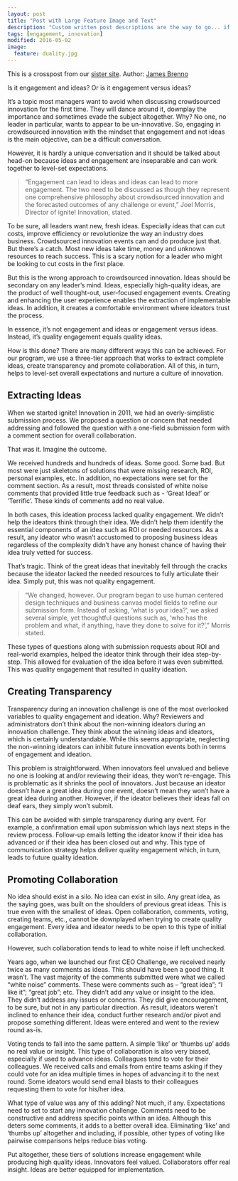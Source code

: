 ```yaml
---
layout: post
title: "Post with Large Feature Image and Text"
description: "Custom written post descriptions are the way to go... if you're not lazy."
tags: [engagement, innovation]
modified: 2016-05-02
image:
  feature: duality.jpg
---
```


This is a crosspost from our [sister site](http://www.helloignite.com).
Author: [James Brenno](https://www.linkedin.com/in/garrett-brenno-6553a217)

Is it engagement and ideas? Or is it engagement versus ideas?

It’s a topic most managers want to avoid when discussing crowdsourced innovation for the first time. They will dance around it, downplay the importance and sometimes evade the subject altogether. Why? No one, no leader in particular, wants to appear to be un-innovative. So, engaging in crowdsourced innovation with the mindset that engagement and not ideas is the main objective, can be a difficult conversation.

However, it is hardly a unique conversation and it should be talked about head-on because ideas and engagement are inseparable and can work together to level-set expectations.

> “Engagement can lead to ideas and ideas can lead to more engagement. The two need to be discussed as though they represent one comprehensive philosophy about crowdsourced innovation and the forecasted outcomes of any challenge or event,” Joel Morris,  Director of ignite! Innovation, stated.

To be sure, all leaders want new, fresh ideas. Especially ideas that can cut costs, improve efficiency or revolutionize the way an industry does business. Crowdsourced innovation events can and do produce just that. But there’s a catch. Most new ideas take time, money and unknown resources to reach success. This is a scary notion for a leader who might be looking to cut costs in the first place.

But this is the wrong approach to crowdsourced innovation. Ideas should be secondary on any leader’s mind. Ideas, especially high-quality ideas, are the product of well thought-out, user-focused engagement events. Creating and enhancing the user experience enables the extraction of implementable ideas. In addition, it creates a comfortable environment where ideators trust the process.

In essence, it’s not engagement and ideas or engagement versus ideas. Instead, it’s quality engagement equals quality ideas.

How is this done? There are many different ways this can be achieved. For our program, we use a three-tier approach that works to extract complete ideas, create transparency and promote collaboration. All of this, in turn, helps to level-set overall expectations and nurture a culture of innovation.

## Extracting Ideas

When we started ignite! Innovation in 2011, we had an overly-simplistic submission process. We proposed a question or concern that needed addressing and followed the question with a one-field submission form with a comment section for overall collaboration.

That was it. Imagine the outcome.

We received hundreds and hundreds of ideas. Some good. Some bad. But most were just skeletons of solutions that were missing research, ROI, personal examples, etc. In addition, no expectations were set for the comment section. As a result, most threads consisted of white noise comments that provided little true feedback such as - ‘Great Idea!’ or ‘Terrific’. These kinds of comments add no real value.

In both cases, this ideation process lacked quality engagement. We didn’t help the ideators think through their idea. We didn’t help them identify the essential components of an idea such as ROI or needed resources. As a result, any ideator who wasn’t accustomed to proposing business ideas regardless of the complexity didn’t have any honest chance of having their idea truly vetted for success.

That’s tragic. Think of the great ideas that inevitably fell through the cracks because the ideator lacked the needed resources to fully articulate their idea. Simply put, this was not quality engagement.

> “We changed, however. Our program began to use human centered design techniques and business canvas model fields to refine our submission form. Instead of asking, ‘what is your idea?’, we asked several simple, yet thoughtful questions such as, ‘who has the problem and what, if anything, have they done to solve for it?’,” Morris stated.

These types of questions along with submission requests about ROI and real-world examples, helped the ideator think through their idea step-by-step. This allowed for evaluation of the idea before it was even submitted. This was quality engagement that resulted in quality ideation.

## Creating Transparency

Transparency during an innovation challenge is one of the most overlooked variables to quality engagement and ideation. Why? Reviewers and administrators don’t think about the non-winning ideators during an innovation challenge. They think about the winning ideas and ideators, which is certainly understandable. While this seems appropriate, neglecting the non-winning ideators can inhibit future innovation events both in terms of engagement and ideation.

This problem is straightforward. When innovators feel unvalued and believe no one is looking at and/or reviewing their ideas, they won’t re-engage. This is problematic as it shrinks the pool of innovators. Just because an ideator doesn’t have a great idea during one event, doesn’t mean they won’t have a great idea during another. However, if the ideator believes their ideas fall on deaf ears, they simply won’t submit.

This can be avoided with simple transparency during any event. For example, a confirmation email upon submission which lays next steps in the review process. Follow-up emails letting the ideator know if their idea has advanced or if their idea has been closed out and why. This type of communication strategy helps deliver quality engagement which, in turn, leads to future quality ideation.

## Promoting Collaboration

No idea should exist in a silo. No idea can exist in silo. Any great idea, as the saying goes, was built on the shoulders of previous great ideas. This is true even with the smallest of ideas. Open collaboration, comments, voting, creating teams, etc., cannot be downplayed when trying to create quality engagement. Every idea and ideator needs to be open to this type of initial collaboration.

However, such collaboration tends to lead to white noise if left unchecked.

Years ago, when we launched our first CEO Challenge, we received nearly twice as many comments as ideas. This should have been a good thing. It wasn’t. The vast majority of the comments submitted were what we called “white noise” comments. These were comments such as – “great idea”; “I like it”; “great job”; etc. They didn’t add any value or insight to the idea. They didn’t address any issues or concerns. They did give encouragement, to be sure, but not in any particular direction. As result, ideators weren’t inclined to enhance their idea, conduct further research and/or pivot and propose something different. Ideas were entered and went to the review round as-is.

Voting tends to fall into the same pattern. A simple ‘like’ or ‘thumbs up’ adds no real value or insight. This type of collaboration is also very biased, especially if used to advance ideas. Colleagues tend to vote for their colleagues. We received calls and emails from entire teams asking if they could vote for an idea multiple times in hopes of advancing it to the next round. Some ideators would send email blasts to their colleagues requesting them to vote for his/her idea.

What type of value was any of this adding? Not much, if any. Expectations need to set to start any innovation challenge. Comments need to be constructive and address specific points within an idea. Although this deters some comments, it adds to a better overall idea. Eliminating ‘like’ and ‘thumbs up’ altogether and including, if possible, other types of voting like pairwise comparisons helps reduce bias voting.

Put altogether, these tiers of solutions increase engagement while producing high quality ideas. Innovators feel valued. Collaborators offer real insight. Ideas are better equipped for implementation.
